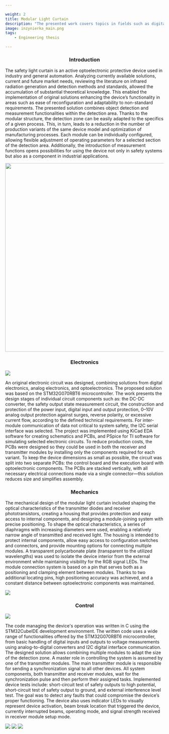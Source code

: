 ```yaml
---

weight: 2
title: Modular Light Curtain 
description: "The presented work covers topics in fields such as digital and analog electronics, programming, metrology, optoelectronics, and mechanics. The proposed technical solution combines the functions of object detection and measurement within the detection zone. Thanks to its modular design, it is easy to adapt the detection area to the specifics of a given process. The work was graded 5.0 by the examination board, received a distinction, and won second place in the 2023 diploma thesis competition organized by the Białystok branch of SEP."
image: inzynierka_main.png
tags:
    - Engineering thesis

---
```

<!--introduction start-->
<h3 style="text-align:center;">Introduction</h3>
<div class="markdown-section">
    <p>
    The safety light curtain is an active optoelectronic protective device used in industry and general automation. Analyzing currently available solutions, current and future market needs, reviewing the literature on infrared radiation generation and detection methods and standards, allowed the accumulation of substantial theoretical knowledge. This enabled the implementation of original solutions enhancing the device’s functionality in areas such as ease of reconfiguration and adaptability to non-standard requirements. The presented solution combines object detection and measurement functionalities within the detection area. Thanks to the modular structure, the detection zone can be easily adapted to the specifics of a given process. This, in turn, leads to a reduction in the number of production variants of the same device model and optimization of manufacturing processes. Each module can be individually configured, allowing flexible adjustment of operating parameters for a selected section of the detection area. Additionally, the introduction of measurement functions opens possibilities for using the device not only in safety systems but also as a component in industrial applications.
    </p>
    <img style="width: 600px; height: 600px;" src="/inzynierka_main.png"/>
</div>
<!--introduction end-->

<!--section 2 start-->
<h3 style="text-align:center;">Electronics</h3>
<div class="markdown-section">
<img class="markdown-img" src="/Kurtyna_3.png"/>
<p>
An original electronic circuit was designed, combining solutions from digital electronics, analog electronics, and optoelectronics. The proposed solution was based on the STM32G070RBT6 microcontroller. The work presents the design stages of individual circuit components such as: the DC-DC converter, the safety output state measurement circuit, the construction and protection of the power input, digital input and output protection, 0–10V analog output protection against surges, reverse polarity, or excessive current flow, according to the defined technical requirements. For inter-module communication of data not critical to system safety, the I2C serial interface was selected. The project was implemented using KiCad EDA software for creating schematics and PCBs, and PSpice for TI software for simulating selected electronic circuits. To reduce production costs, the PCBs were designed so they could be used in both the receiver and transmitter modules by installing only the components required for each variant. To keep the device dimensions as small as possible, the circuit was split into two separate PCBs: the control board and the execution board with optoelectronic components. The PCBs are stacked vertically, with all necessary electrical connections made via a single connector—this solution reduces size and simplifies assembly.
</p>
</div>
<!--section 2 end-->




<!--section 3 start-->
<h3 style="text-align:center;">Mechanics</h3>
<div class="markdown-section">
<p>
The mechanical design of the modular light curtain included shaping the optical characteristics of the transmitter diodes and receiver phototransistors, creating a housing that provides protection and easy access to internal components, and designing a module-joining system with precise positioning. To shape the optical characteristics, a series of diaphragms with increasing diameters were used, enabling a relatively narrow angle of transmitted and received light. The housing is intended to protect internal components, allow easy access to configuration switches and connectors, and provide mounting options for connecting multiple modules. A transparent polycarbonate plate (transparent to the utilized wavelengths) was used to isolate the device interior from the external environment while maintaining visibility for the RGB signal LEDs. The module connection system is based on a pin that serves both as a positioning and clamping element between modules. Thanks to two additional locating pins, high positioning accuracy was achieved, and a constant distance between optoelectronic components was maintained.
</p>
<img class="markdown-img" src="/Kurtyna_4.png"/>
</div>
<!--section 3 end-->




<!--section 4 start-->
<h3 style="text-align:center;">Control</h3>
<div class="markdown-section">
<img class="markdown-img" src="/Kurtyna_5.png"/>
<p>
The code managing the device's operation was written in C using the STM32CubeIDE development environment. The written code uses a wide range of functionalities offered by the STM32G070RBT6 microcontroller, from basic handling of digital inputs and outputs to voltage measurements using analog-to-digital converters and I2C digital interface communication. The designed solution allows combining multiple modules to adapt the size of the detection zone. A master role in controlling the system is assumed by one of the transmitter modules. The main transmitter module is responsible for sending a synchronization signal to all other devices. All system components, both transmitter and receiver modules, wait for the synchronization pulse and then perform their assigned tasks. Implemented device tests include: short-circuit test of safety outputs to high potential, short-circuit test of safety output to ground, and external interference level test. The goal was to detect any faults that could compromise the device’s proper functioning. The device also uses indicator LEDs to visually represent device activation, beam break location that triggered the device, currently interrupted beams, operating mode, and signal strength received in receiver module setup mode.
</p>
</div>
<!--section 4 end-->
<!--3 photos side by side at bottom-->
<div class="mt-32 flex flex-col items-center">
    <img class="markdown-img" src="/Kurtyna_7.png"/>
    <img class="markdown-img" src="/Kurtyna_2.png"/>
    <img class="markdown-img" src="/Kurtyna_8.png"/>
</div>
